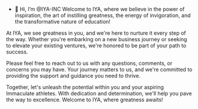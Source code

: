 - 👋 Hi, I’m @IYA-INC
Welcome to IYA, where we believe in the power of inspiration, the art of instilling greatness, the energy of invigoration, and the transformative nature of education!

At IYA, we see greatness in you, and we're here to nurture it every step of the way. Whether you're embarking on a new business journey or seeking to elevate your existing ventures, we're honored to be part of your path to success.

Please feel free to reach out to us with any questions, comments, or concerns you may have. Your journey matters to us, and we're committed to providing the support and guidance you need to thrive.

Together, let's unleash the potential within you and your aspiring Immaculate athletes. With dedication and determination, we'll help you pave the way to excellence. Welcome to IYA, where greatness awaits!
<!---
IYA-INC/IYA-INC is a ✨ special ✨ repository because its `README.md` (this file) appears on your GitHub profile.
You can click the Preview link to take a look at your changes.
--->
